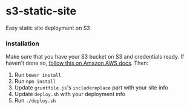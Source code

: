 # s3-static-site
Easy static site deployment on S3


### Installation

Make sure that you have your S3 bucket on S3 and credentials ready. If haven't done so, [follow this on Amazon AWS docs](http://docs.aws.amazon.com/AmazonS3/latest/dev/WebsiteHosting.html). Then:

1. Run `bower install`
2. Run `npm install`
3. Update `gruntfile.js`'s `includereplace` part with your site info
4. Update `deploy.sh` with your deployment info
5. Run `./deploy.sh`
